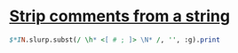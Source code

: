 [1]: http://rosettacode.org/wiki/Strip_comments_from_a_string

# [Strip comments from a string][1]

```perl
$*IN.slurp.subst(/ \h* <[ # ; ]> \N* /, '', :g).print
```